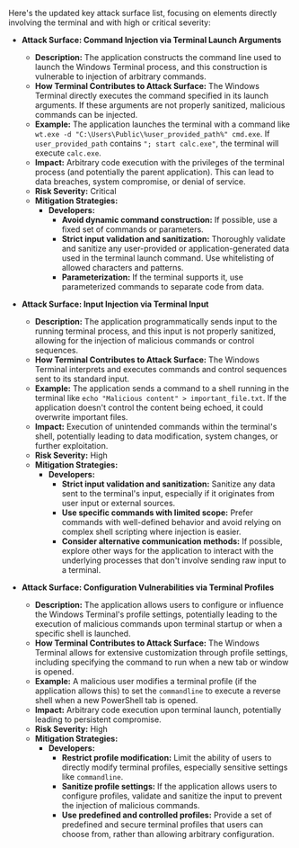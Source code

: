 Here's the updated key attack surface list, focusing on elements directly involving the terminal and with high or critical severity:

* **Attack Surface: Command Injection via Terminal Launch Arguments**
    * **Description:** The application constructs the command line used to launch the Windows Terminal process, and this construction is vulnerable to injection of arbitrary commands.
    * **How Terminal Contributes to Attack Surface:** The Windows Terminal directly executes the command specified in its launch arguments. If these arguments are not properly sanitized, malicious commands can be injected.
    * **Example:** The application launches the terminal with a command like `wt.exe -d "C:\Users\Public\%user_provided_path%" cmd.exe`. If `user_provided_path` contains `"; start calc.exe"`, the terminal will execute `calc.exe`.
    * **Impact:** Arbitrary code execution with the privileges of the terminal process (and potentially the parent application). This can lead to data breaches, system compromise, or denial of service.
    * **Risk Severity:** Critical
    * **Mitigation Strategies:**
        * **Developers:**
            * **Avoid dynamic command construction:** If possible, use a fixed set of commands or parameters.
            * **Strict input validation and sanitization:** Thoroughly validate and sanitize any user-provided or application-generated data used in the terminal launch command. Use whitelisting of allowed characters and patterns.
            * **Parameterization:** If the terminal supports it, use parameterized commands to separate code from data.

* **Attack Surface: Input Injection via Terminal Input**
    * **Description:** The application programmatically sends input to the running terminal process, and this input is not properly sanitized, allowing for the injection of malicious commands or control sequences.
    * **How Terminal Contributes to Attack Surface:** The Windows Terminal interprets and executes commands and control sequences sent to its standard input.
    * **Example:** The application sends a command to a shell running in the terminal like `echo "Malicious content" > important_file.txt`. If the application doesn't control the content being echoed, it could overwrite important files.
    * **Impact:** Execution of unintended commands within the terminal's shell, potentially leading to data modification, system changes, or further exploitation.
    * **Risk Severity:** High
    * **Mitigation Strategies:**
        * **Developers:**
            * **Strict input validation and sanitization:** Sanitize any data sent to the terminal's input, especially if it originates from user input or external sources.
            * **Use specific commands with limited scope:** Prefer commands with well-defined behavior and avoid relying on complex shell scripting where injection is easier.
            * **Consider alternative communication methods:** If possible, explore other ways for the application to interact with the underlying processes that don't involve sending raw input to a terminal.

* **Attack Surface: Configuration Vulnerabilities via Terminal Profiles**
    * **Description:** The application allows users to configure or influence the Windows Terminal's profile settings, potentially leading to the execution of malicious commands upon terminal startup or when a specific shell is launched.
    * **How Terminal Contributes to Attack Surface:** The Windows Terminal allows for extensive customization through profile settings, including specifying the command to run when a new tab or window is opened.
    * **Example:** A malicious user modifies a terminal profile (if the application allows this) to set the `commandline` to execute a reverse shell when a new PowerShell tab is opened.
    * **Impact:** Arbitrary code execution upon terminal launch, potentially leading to persistent compromise.
    * **Risk Severity:** High
    * **Mitigation Strategies:**
        * **Developers:**
            * **Restrict profile modification:** Limit the ability of users to directly modify terminal profiles, especially sensitive settings like `commandline`.
            * **Sanitize profile settings:** If the application allows users to configure profiles, validate and sanitize the input to prevent the injection of malicious commands.
            * **Use predefined and controlled profiles:** Provide a set of predefined and secure terminal profiles that users can choose from, rather than allowing arbitrary configuration.